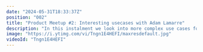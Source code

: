 ```yaml
---
date: "2024-05-31T18:33:37Z"
position: "002"
title: "Product Meetup #2: Interesting usecases with Adam Lamarre"
description: "In this instalment we look into more complex use cases for personalisation. Search results and indexation can generate amazing results when personalised properly. Adam Lamarre shows how to integrate Uniform with Algolia for great results on Jamstack websites!"
image: "https://i.ytimg.com/vi/Tngn1E4HEFI/maxresdefault.jpg"
videoId: "Tngn1E4HEFI"
---
```


